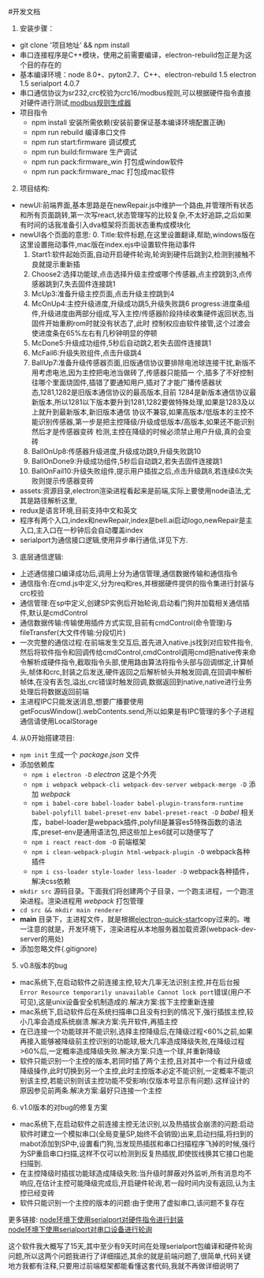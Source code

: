 #开发文档
1. 安装步骤：
* git clone '项目地址' && npm install
* 串口连接程序是C++模块，使用之前需要编译，electron-rebuild包正是为这个目的存在的
* 基本编译环境：node 8.0+、pyton2.7、C++、electron-rebuild 1.5 electron 1.5 serialport 4.0.7
* 串口通信协议为sr232,crc校验为crc16/modbus规则,可以根据硬件指令直接对硬件进行测试,[modbus规则生成器](https://www.23bei.com/tool-232.html)
* 项目指令
    - npm install 安装所需依赖(安装前要保证基本编译环境配置正确)
	- npm run rebuild  编译串口文件
	- npm run start:firmware  调试模式
	- npm run build:firmware  生产调试
	- npm run pack:firmware_win 打包成window软件
	- npm run pack:firmware_mac 打包成mac软件
2. 项目结构:
* newUI:前端界面,基本思路是在newRepair.js中维护一个路由,并管理所有状态和所有页面跳转,第一次写react,状态管理写的比较复杂,不太好追踪,之后如果有时间的话我准备引入dva框架将页面状态重构成模块化
* newUI各个页面的意思:
        0. Title:软件标题,在这里设置翻译,帮助,windows版在这里设置拖动事件,mac版在index.ejs中设置软件拖动事件
	1. Start1:软件起始页面,自动开启硬件轮询,轮询到硬件后跳到2,检测到接触不良就提示重新插
	2. Choose2:选择功能球,点击选择升级主控或哪个传感器,点主控跳到3,点传感器跳到7,失去固件连接跳1
	3. McUp3:准备升级主控页面,点击升级主控跳到4
	4. McOnUp4:主控升级进度,升级成功跳5,升级失败跳6
	progress:进度条组件,升级进度由两部分组成,写入主控/传感器阶段持续收集硬件返回状态,当固件开始重刷rom时就没有状态了,此时	   控制权应由软件接管,这个过渡会使进度条在65%左右有几秒钟明显的停顿
	5. McDone5:升级成功组件,5秒后自动跳2,若失去固件连接跳1
	6. McFail6:升级失败组件,点击升级跳4
	7. BallUp7:准备升级传感器页面,旧版通信协议要排除电池球连接干扰,新版不用考虑电池,因为主控把电池当做砖了,传感器只能插一	个,插多了不好控制往哪个里面烧固件,插错了要通知用户,插对了才能广播传感器状态,1281,1282是旧版本通信协议的最高版本,目前	1284是新版本通信协议最新版本,所以1281以下版本要升到1281,1282要做特殊处理,如果是1283及以上就升到最新版本,新旧版本通信	     协议不兼容,如果高版本/低版本的主控不能识别传感器,第一步是把主控降级/升级成低版本/高版本,如果还不能识别然后才是传感器变砖      	 检测,主控在降级的时候必须禁止用户升级,真的会变砖
	8. BallOnUp8:传感器升级进度,升级成功跳9,升级失败跳10
	9. BallOnDone9:升级成功组件,5秒后自动跳2,若失去固件连接跳1
	10. BallOnFail10:升级失败组件,提示用户插拔之后,点击升级跳8,若连续6次失败则提示传感器变砖
* assets:资源目录,electron渲染进程看起来是前端,实际上要使用node语法,尤其是路径解析这里,
* redux是语言环境,目前支持中文和英文
* 程序有两个入口,index和newRepair,index是bell.ai启动logo,newRepair是主入口,主入口在一秒钟后会自动覆盖index
* serialport为通信接口逻辑,使用异步串行通信,详见下方.
3. 底层通信逻辑:
* 上述通信接口编译成功后,调用上分为通信管理,通信数据传输和通信指令
* 通信指令:在cmd.js中定义,分为req和res,并根据硬件提供的指令集进行封装与crc校验
* 通信管理:在sp中定义,创建SP实例后开始轮询,启动看门狗并加载相关通信插件,默认是cmdControl
* 通信数据传输:传输使用插件方式实现,目前有cmdControl(命令管理)与fileTransfer(大文件传输:分段切片)
* 一次完整的通信过程:在前端发生交互后,首先进入native.js找到对应软件指令,然后将软件指令和回调传给cmdControl,cmdControl调用cmd把native传来命令解析成硬件指令,截取指令头部,使用路由算法将指令头部与回调绑定,计算帧头,帧体和crc,封装之后发送,硬件返回之后解析帧头并触发回调,在回调中解析帧体,在没有丢包,溢出,crc错误时触发回调,数据返回到native,native进行业务处理后将数据返回前端
* 主进程IPC只能发送消息,想要广播要使用getFocusWindow().webContents.send,所以如果是有IPC管理的多个子进程通信请使用LocalStorage
4. 从0开始搭建项目:
* `npm init` 生成一个 *package.json* 文件
* 添加依赖库
  - `npm i electron -D` *electron* 这是个外壳
  - `npm i webpack webpack-cli webpack-dev-server webpack-merge -D` 添加 *webpack* 
  - `npm i babel-core babel-loader babel-plugin-transform-runtime babel-polyfill babel-preset-env babel-preset-react -D` *babel* 相关库，babel-loader是webpack插件,polyfill是兼容es5特殊函数的语法库,preset-env是通用语法包,把这些加上es6就可以随便写了
  - `npm i react react-dom -D` 前端框架
  - `npm i clean-webpack-plugin html-webpack-plugin -D` webpack各种插件
  - `npm i css-loader style-loader less-loader -D` webpack各种插件，解决css依赖
* `mkdir src` 源码目录。下面我们将创建两个子目录，一个跑主进程，一个跑渲染进程。渲染进程用 *webpack* 打包管理
* `cd src && mkdir main renderer`
* **main** 目录下，主进程文件，就是根据[electron-quick-start](https://github.com/electron/electron-quick-start)copy过来的。唯一注意的就是，开发环境下，渲染进程从本地服务器加载资源(webpack-dev-server的用处)
* 添加忽略文件(.gitignore)

5. v0.8版本的bug
* mac系统下,在启动软件之前连接主控,较大几率无法识别主控,并在后台报`Error Resource temporarily unavailable Cannot lock port`错误(用户不可见),这是unix设备安全机制造成的.解决方案:拔下主控重新连接
* mac系统下,启动软件后在系统扫描串口且没有扫到的情况下,强行插拔主控,较小几率会造成系统崩溃.解决方案:先开软件,再插主控
* 在已连接一个功能球并不能识别,选择主控降级后,在降级过程<60%之前,如果再接入能够被降级前主控识别的功能球,极大几率造成降级失败,在降级过程>60%后,一定概率造成降级失败.解决方案:只连一个球,并重新降级
* 软件只能识别一个主控的版本,若同时插了两个主控,且对其中一个有过升级或降级操作,此时切换到另一个主控,此时主控版本必定不能识别,一定概率不能识别该主控,若能识别则该主控功能不受影响(仅版本号显示有问题).这样设计的原因参见前两条.解决方案:最好只连接一个主控

6. v1.0版本的对bug的修复方案
* mac系统下,在启动软件之前连接主控无法识别,以及热插拔会崩溃的问题:启动软件时建立一个模拟串口(全局变量SP,始终不会销毁)出来,启动扫描,将扫到的mabot添加到SP中,设置看门狗,当发现热插拔和串口扫描程序飞掉的时候,强行为SP重启串口扫描,这样不仅可以检测到反复热插拔,即使拔线换其它接口也能扫描到.
* 在主控降级时插拔功能球造成降级失败:当升级时屏蔽对外监听,所有消息均不响应,在估计主控可能降级完成后,开启硬件轮询,若一段时间内没有返回,认为主控已经变砖
* 软件只能识别一个主控的版本的问题:由于使用了虚拟串口,该问题不复存在

更多链接:
  [node环境下使用serialport对硬件指令进行封装](https://www.jianshu.com/p/2c630130c240)  
  [node环境下使用serialport对串口设备进行轮询](https://www.jianshu.com/p/cbd7286326a1)

这个软件我大概写了15天,其中至少有9天时间在处理serialport包编译和硬件轮询问题,所以这两个问题我进行了详细描述,其余的就是前端问题了,很简单,代码关键地方我都有注释,只要用过前端框架都能看懂这套代码,我就不再做详细说明了
